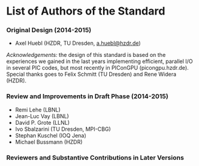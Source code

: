 # List of Authors of the Standard

### Original Design (2014-2015)

- Axel Huebl (HZDR, TU Dresden, a.huebl@hzdr.de)

*Acknowledgements:* the design of this standard is based on the experiences
                    we gained in the last years implementing efficient,
                    parallel I/O in several PIC codes, but most recently
                    in PIConGPU (picongpu.hzdr.de).
                    Special thanks goes to Felix Schmitt (TU Dresden)
                    and Rene Widera (HZDR).


### Review and Improvements in Draft Phase (2014-2015)

- Remi Lehe (LBNL)
- Jean-Luc Vay (LBNL)
- David P. Grote (LLNL)
- Ivo Sbalzarini (TU Dresden, MPI-CBG)
- Stephan Kuschel (IOQ Jena)
- Michael Bussmann (HZDR)


### Reviewers and Substantive Contributions in Later Versions


